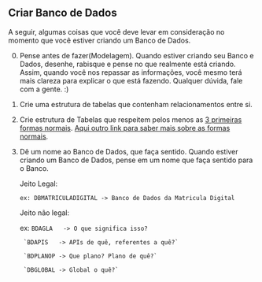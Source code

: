 ## Criar Banco de Dados

A seguir, algumas coisas que você deve levar em consideração no momento que você estiver criando um Banco de Dados.

0. Pense antes de fazer(Modelagem).
    Quando estiver criando seu Banco e Dados, desenhe, rabisque e pense no que realmente está criando. Assim, quando você nos repassar as informações, você mesmo terá mais clareza para explicar o que está fazendo. Qualquer dúvida, fale com a gente. :)
1. Crie uma estrutura de tabelas que contenham relacionamentos entre si.
2. Crie estrutura de Tabelas que respeitem pelos menos as [3 primeiras formas normais](https://towardsdatascience.com/database-normalization-explained-53e60a494495). [Aqui outro link para saber mais sobre as formas normais](https://www.essentialsql.com/get-ready-to-learn-sql-database-normalization-explained-in-simple-english/).
3. Dê um nome ao Banco de Dados, que faça sentido.
    Quando estiver criando um Banco de Dados, pense em um nome que faça sentido para o Banco.

    Jeito Legal:

    `ex: DBMATRICULADIGITAL -> Banco de Dados da Matricula Digital`

    Jeito não legal:

    ex: `BDAGLA   -> O que significa isso?`

        `BDAPIS   -> APIs de quê, referentes a quê?`

        `BDPLANOP -> Que plano? Plano de quê?`
        
        `DBGLOBAL -> Global o quê?`
